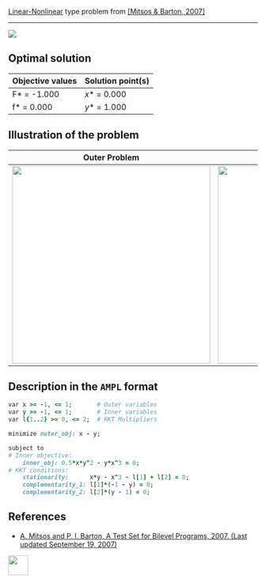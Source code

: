 [Linear-Nonlinear](/test-problems/LP-NLP-problems) type problem from [\[Mitsos & Barton, 2007\]][Mitsos & Barton, 2007]

---

![](https://github.com/basblsolver/test-problems/wiki/images/mb_2007_13_eq.jpg)

## Optimal solution

Objective values   | Solution point(s) |
------------------ | ----------------- |
F* = -1.000        | _x_* = 0.000      |
f* =  0.000        | _y_* = 1.000      |

## Illustration of the problem

Outer Problem    | Inner Problem    |
---------------- | ---------------- |
<img src="https://github.com/basblsolver/test-problems/wiki/images/mb_2007_13_outer.jpg" width="400"> | <img src="https://github.com/basblsolver/test-problems/wiki/images/mb_2007_13_inner.jpg" width="400"> |

## Description in the `AMPL` format

```ruby
var x >= -1, <= 1;       # Outer variables
var y >= -1, <= 1;       # Inner variables
var l{1..2} >= 0, <= 2;  # KKT Multipliers

minimize outer_obj: x - y;

subject to
# Inner objective:
    inner_obj: 0.5*x*y^2 - y*x^3 = 0;
# KKT conditions:
    stationarity:      x*y - x^3 - l[1] + l[2] = 0;
    complementarity_1: l[1]*(-1 - y) = 0;
    complementarity_2: l[2]*(y - 1) = 0;
```

##  References

 - [A. Mitsos and P. I. Barton, A Test Set for Bilevel Programs, 2007. (Last updated September 19, 2007)](https://www.researchgate.net/publication/228455291_A_test_set_for_bilevel_programs)

[<img src="http://www.interupgrade.com/images/pfeil-backbutton.png" width="40" height="40">](/test-problems/LP-NLP-problems "Back to summary of LP-NLP type problems")

[Mitsos & Barton, 2007]: https://www.researchgate.net/publication/228455291_A_test_set_for_bilevel_programs